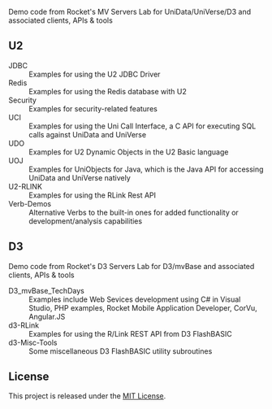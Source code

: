 Demo code from Rocket's MV Servers Lab for UniData/UniVerse/D3 and associated clients, APIs &amp; tools

## U2
<dl>
<dt>JDBC</dt>
<dd>Examples for using the U2 JDBC Driver</dd>
<dt>Redis</dt>
<dd>Examples for using the Redis database with U2</dd>
<dt>Security</dt>
<dd>Examples for security-related features</dd>
<dt>UCI</dt>
<dd>Examples for using the Uni Call Interface, a C API for executing SQL calls against UniData and UniVerse</dd>
<dt>UDO</dt>
<dd>Examples for U2 Dynamic Objects in the U2 Basic language</dd>
<dt>UOJ</dt>
<dd>Examples for UniObjects for Java, which is the Java API for accessing UniData and UniVerse natively</dd>
<dt>U2-RLINK</dt>
<dd>Examples for using the RLink Rest API</dd>
<dt>Verb-Demos</dt>
<dd>Alternative Verbs to the built-in ones for added functionality or development/analysis capabilities</dd>
</dl>

## D3
Demo code from Rocket's D3 Servers Lab for D3/mvBase and associated clients, APIs &amp; tools

<dl>
<dt>D3_mvBase_TechDays</dt>
<dd>Examples include Web Sevices development using C# in Visual Studio, PHP examples, Rocket Mobile Application Developer, CorVu, Angular.JS</dd>

<dt>d3-RLink</dt>
<dd>Examples for using the R/Link REST API from D3 FlashBASIC</dd>

<dt>d3-Misc-Tools</dt>
<dd>Some miscellaneous D3 FlashBASIC utility subroutines</dd>

</dl>

## License

This project is released under the [MIT License](http://www.opensource.org/licenses/MIT).
